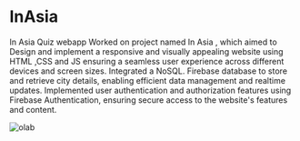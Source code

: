 # InAsia
In Asia Quiz webapp
Worked on project named In Asia , which aimed to Design and implement a responsive and visually appealing website
using HTML ,CSS and JS ensuring a seamless user experience across different devices and screen sizes.
Integrated a NoSQL. Firebase database to store and retrieve city details, enabling efficient data management and realtime updates.
Implemented user authentication and authorization features using Firebase Authentication, ensuring secure access to
the website's features and content.

![olab](https://github.com/2002sejal/InAsia/assets/112888496/ce04a293-c47f-498f-988e-2308840f09ed)
